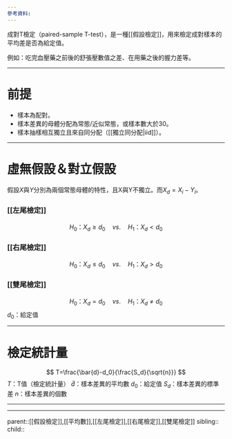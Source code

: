```yaml
---
參考資料:
---
```

成對T檢定（paired-sample T-test），是一種[[假設檢定]]，用來檢定成對樣本的平均差是否為給定值。

例如：吃完血壓藥之前後的舒張壓數值之差、在用藥之後的握力差等。
- - -
# 前提
- 樣本為配對。
- 樣本差異的母體分配為常態/近似常態，或樣本數大於30。
- 樣本抽樣相互獨立且來自同分配（[[獨立同分配|iid]]）。
- - -
# 虛無假設＆對立假設
假設$X$與$Y$分別為兩個常態母體的特性，且X與Y不獨立。而$X_d=X_i-Y_i$。
### [[左尾檢定]]
$$
H_0\text{：}X_d\geq d_0\quad vs.\quad H_1\text{：}X_d<d_0
$$
### [[右尾檢定]]
$$
H_0\text{：}X_d\leq d_0\quad vs.\quad H_1\text{：}X_d>d_0
$$
### [[雙尾檢定]]
$$
H_0\text{：}X_d= d_0\quad vs.\quad H_1\text{：}X_d\neq d_0
$$
$d_0$：給定值
- - -
# 檢定統計量
$$
T=\frac{\bar{d}-d_0}{\frac{S_d}{\sqrt{n}}}
$$
$T$：T值（檢定統計量）
$\bar{d}$：樣本差異的平均數
$d_0$：給定值
$S_d$：樣本差異的標準差
$n$：樣本差異的個數
- - -

- - -
parent::[[假設檢定]],[[平均數]],[[左尾檢定]],[[右尾檢定]],[[雙尾檢定]]
sibling::
child::